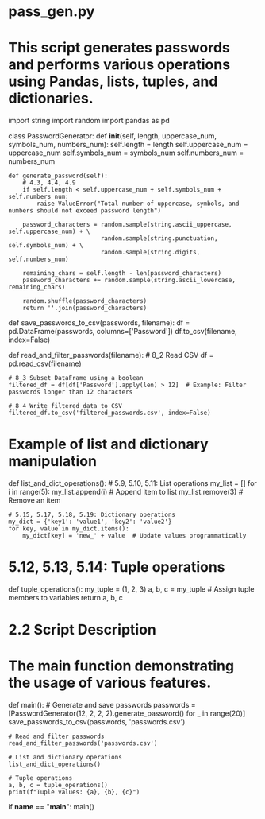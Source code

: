 # pass_gen.py
# This script generates passwords and performs various operations using Pandas, lists, tuples, and dictionaries.

import string
import random
import pandas as pd


class PasswordGenerator:
    def __init__(self, length, uppercase_num, symbols_num, numbers_num):
        self.length = length
        self.uppercase_num = uppercase_num
        self.symbols_num = symbols_num
        self.numbers_num = numbers_num

    def generate_password(self):
        # 4.3, 4.4, 4.9
        if self.length < self.uppercase_num + self.symbols_num + self.numbers_num:
            raise ValueError("Total number of uppercase, symbols, and numbers should not exceed password length")

        password_characters = random.sample(string.ascii_uppercase, self.uppercase_num) + \
                              random.sample(string.punctuation, self.symbols_num) + \
                              random.sample(string.digits, self.numbers_num)

        remaining_chars = self.length - len(password_characters)
        password_characters += random.sample(string.ascii_lowercase, remaining_chars)

        random.shuffle(password_characters)
        return ''.join(password_characters)


def save_passwords_to_csv(passwords, filename):
    df = pd.DataFrame(passwords, columns=['Password'])
    df.to_csv(filename, index=False)


def read_and_filter_passwords(filename):
    # 8_2 Read CSV
    df = pd.read_csv(filename)

    # 8_3 Subset DataFrame using a boolean
    filtered_df = df[df['Password'].apply(len) > 12]  # Example: Filter passwords longer than 12 characters

    # 8_4 Write filtered data to CSV
    filtered_df.to_csv('filtered_passwords.csv', index=False)


# Example of list and dictionary manipulation
def list_and_dict_operations():
    # 5.9, 5.10, 5.11: List operations
    my_list = []
    for i in range(5):
        my_list.append(i)  # Append item to list
    my_list.remove(3)  # Remove an item

    # 5.15, 5.17, 5.18, 5.19: Dictionary operations
    my_dict = {'key1': 'value1', 'key2': 'value2'}
    for key, value in my_dict.items():
        my_dict[key] = 'new_' + value  # Update values programmatically


# 5.12, 5.13, 5.14: Tuple operations
def tuple_operations():
    my_tuple = (1, 2, 3)
    a, b, c = my_tuple  # Assign tuple members to variables
    return a, b, c


# 2.2 Script Description
# The main function demonstrating the usage of various features.
def main():
    # Generate and save passwords
    passwords = [PasswordGenerator(12, 2, 2, 2).generate_password() for _ in range(20)]
    save_passwords_to_csv(passwords, 'passwords.csv')

    # Read and filter passwords
    read_and_filter_passwords('passwords.csv')

    # List and dictionary operations
    list_and_dict_operations()

    # Tuple operations
    a, b, c = tuple_operations()
    print(f"Tuple values: {a}, {b}, {c}")


if __name__ == "__main__":
    main()



